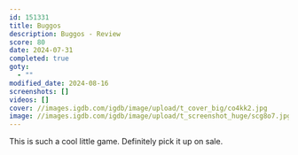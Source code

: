 ```yaml
---
id: 151331
title: Buggos
description: Buggos - Review
score: 80
date: 2024-07-31
completed: true
goty:
  - ""
modified_date: 2024-08-16
screenshots: []
videos: []
cover: //images.igdb.com/igdb/image/upload/t_cover_big/co4kk2.jpg
image: //images.igdb.com/igdb/image/upload/t_screenshot_huge/scg8o7.jpg
---
```

This is such a cool little game. Definitely pick it up on sale.